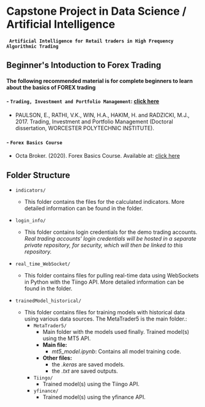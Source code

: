 # Capstone Project in Data Science / Artificial Intelligence
#### ` Artificial Intelligence for Retail traders in High Frequency Algorithmic Trading`

## Beginner's Intoduction to Forex Trading
#### The following recommended material is for complete beginners to learn about the basics of FOREX trading

#### - `Trading, Investment and Portfolio Management`: [click here](https://scholar.google.com/scholar?hl=en&as_sdt=0%2C5&q=Trading%2C+Investment+and+Portfolio+Management+BY%3A+ERIK+PAULSON+VISHAL+K.+RATHI+HTAY+AUNG+WIN+Submitted%3A+February+2017&btnG=)
   - PAULSON, E., RATHI, V.K., WIN, H.A., HAKIM, H. and RADZICKI, M.J., 2017. Trading, Investment and Portfolio Management (Doctoral dissertation, WORCESTER POLYTECHNIC INSTITUTE).

#### - `Forex Basics Course`
   - Octa Broker. (2020). Forex Basics Course. Available at: [click here](https://www.youtube.com/playlist?list=PLwi9xUIQFHIwzGRYwdLpf35aKA29Zm3jW)



## Folder Structure

- `indicators/`
  - This folder contains the files for the calculated indicators. More detailed information can be found in the folder.

- `login_info/`
  - This folder contains login credentials for the demo trading accounts. *Real trading accounts' login credentials will be hosted in a separate private repository, for security, which will then be linked to this repository.*

- `real_time_WebSocket/`
  - This folder contains files for pulling real-time data using WebSockets in Python with the Tiingo API. More detailed information can be found in the folder.

- `trainedModel_historical/`
  - This folder contains files for training models with historical data using various data sources. The MetaTrader5 is the main folder.:
    - `MetaTrader5/`
      - Main folder with the models used finally. Trained model(s) using the MT5 API.
      - __Main file:__ 
        - *mt5_model.ipynb*: Contains all model training code.
      - __Other files:__ 
        - the *.keras* are saved models.
        - the *.txt* are saved outputs.     
    - `Tiingo/`
      - Trained model(s) using the Tiingo API.
    - `yfinance/`
      - Trained model(s) using the yfinance API.
